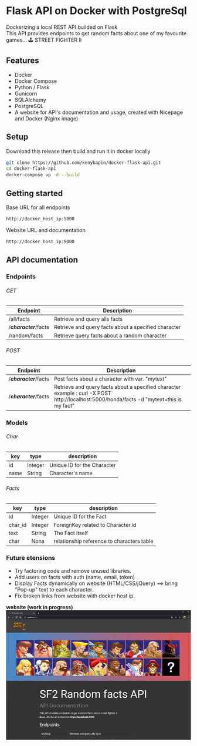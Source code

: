 # Flask API on Docker with PostgreSql 

Dockerizing a local REST API builded on Flask <br>This API provides endpoints to get random facts about one of my favourite games... 🕹️ STREET FIGHTER II

## Features
- Docker
- Docker Compose
- Python / Flask
- Gunicorn
- SQLAlchemy
- PostgreSQL
- A website for API's documentation and usage, created with Nicepage and Docker (Nginx image)

## Setup

Download this release then build and run it in docker locally
```bash
git clone https://github.com/kenybapin/docker-flask-api.git
cd docker-flask-api
docker-compose up -d --build
```
## Getting started
Base URL for all endpoints
```bash
http://docker_host_ip:5000
```
Website URL and documentation
```bash
http://docker_host_ip:9000
```

## API documentation
### Endpoints

###### GET
| Endpoint | Description |
|---|---|
| /all/facts | Retrieve and query alls facts |
| /***character***/facts | Retrieve and query facts about a specified character |
| /random/facts | Retrieve query facts about a random character |

###### POST
| Endpoint | Description |
|---|---|
| /***character***/facts | Post facts about a character with var. "mytext" |
| /***character***/facts | Retrieve and query facts about a specified character<br>example : curl -X POST http://localhost:5000/honda/facts -d "mytext=this is my fact" |

### Models

###### Char
| key | type | description |
|---|---|---|
| id | Integer | Unique ID for the Character |
| name | String | Character's name |

###### Facts
| key | type | description |
|---|---|---|
| id | Integer | Unique ID for the Fact |
| char_id | Integer | ForeignKey related to Character.id |
| text | String | The Fact itself |
| char | Nona | relationship reference to characters table |


### Future etensions
- Try factoring code and remove unused libraries.
- Add users on facts with auth (name, email, token)
- Display Facts dynamically on website (HTML/CSS/jQuery) ==> bring "Pop-up" text to each character.
- Fix broken links from website with docker host ip.

**website (work in progress)**<br>
![website](images/website.png)
